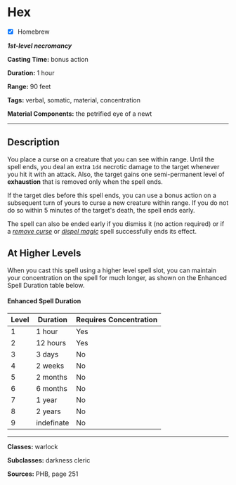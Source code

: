 # Hex

- [x] Homebrew

***1st-level necromancy***

**Casting Time:** bonus action

**Duration:** 1 hour

**Range:** 90 feet

**Tags:** verbal, somatic, material, concentration

**Material Components:** the petrified eye of a newt

---

## Description
You place a curse on a creature that you can see within range.
Until the spell ends, you deal an extra `1d4` necrotic damage to the target whenever you hit it with an attack.
Also, the target gains one semi-permanent level of **exhaustion** that is removed only when the spell ends.

If the target dies before this spell ends, you can use a bonus action on a subsequent turn of yours to curse a new creature within range.
If you do not do so within 5 minutes of the target's death, the spell ends early.

The spell can also be ended early if you dismiss it (no action required) or if a [*remove curse*](../level-3/remove-curse.md) or [*dispel magic*](../level-3/dispel-magic.md) spell successfully ends its effect.

## At Higher Levels
When you cast this spell using a higher level spell slot, you can maintain your concentration on the spell for much longer, as shown on the Enhanced Spell Duration table below.

#### Enhanced Spell Duration
| Level | Duration   | Requires Concentration |
|-------|------------|------------------------|
| 1     | 1 hour     | Yes                    |
| 2     | 12 hours   | Yes                    |
| 3     | 3 days     | No                     |
| 4     | 2 weeks    | No                     |
| 5     | 2 months   | No                     |
| 6     | 6 months   | No                     |
| 7     | 1 year     | No                     |
| 8     | 2 years    | No                     |
| 9     | indefinate | No                     |

---

**Classes:** warlock

**Subclasses:** darkness cleric

**Sources:** PHB, page 251

<!-- QA Pass Needed -->
